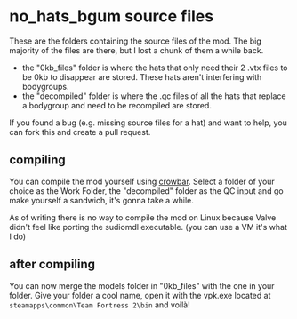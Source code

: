 # no_hats_bgum source files
These are the folders containing the source files of the mod. The big majority of the files are there, but I lost a chunk of them a while back.

- the "0kb_files" folder is where the hats that only need their 2 .vtx files to be 0kb to disappear are stored. These hats aren't interfering with bodygroups.
- the "decompiled" folder is where the .qc files of all the hats that replace a bodygroup and need to be recompiled are stored.

If you found a bug (e.g. missing source files for a hat) and want to help, you can fork this and create a pull request.

## compiling
You can compile the mod yourself using [crowbar](https://steamcommunity.com/groups/CrowbarTool). Select a folder of your choice as the Work Folder, the "decompiled" folder as the QC input and go make yourself a sandwich, it's gonna take a while.

As of writing there is no way to compile the mod on Linux because Valve didn't feel like porting the sudiomdl executable. (you can use a VM it's what I do)

## after compiling
You can now merge the models folder in "0kb_files" with the one in your folder. Give your folder a cool name, open it with the vpk.exe located at `steamapps\common\Team Fortress 2\bin` and voilà!